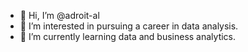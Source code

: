 - 👋 Hi, I’m @adroit-al
- 👀 I’m interested in pursuing a career in data analysis.
- 🌱 I’m currently learning data and business analytics. 

<!---
adroit-al/adroit-al is a ✨ special ✨ repository because its `README.md` (this file) appears on your GitHub profile.
You can click the Preview link to take a look at your changes.
--->
